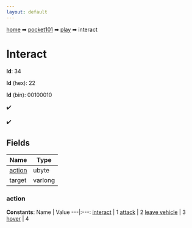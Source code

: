 ```yaml
---
layout: default
---
```


[home](/) ➡ [pocket101](/protocol/pocket101) ➡ [play](/protocol/pocket101/play) ➡ interact

# Interact

**Id**: 34

**Id** (hex): 22

**Id** (bin): 00100010

✔️

✔️

## Fields

Name | Type
---|---
[action](#action) | ubyte
target | varlong

### action

**Constants**:
Name | Value
---|:---:
[interact](action_interact) | 1
[attack](action_attack) | 2
[leave vehicle](action_leave-vehicle) | 3
[hover](action_hover) | 4

